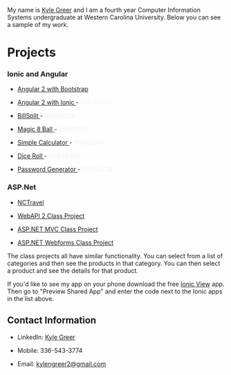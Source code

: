 My name is <a href="https://www.linkedin.com/in/kyle-greer">Kyle Greer</a> and I am a fourth year Computer Information Systems undergraduate at Western Carolina University. Below you can see a sample of my work.

<h1>Projects</h1>

<h3>Ionic and Angular</h3>

- <a href="https://github.com/kngreer1/Class-Project-Angular2-with-Bootstrap">Angular 2 with Bootstrap</a>

- <a href="https://github.com/kngreer1/Class-Project-Angular2-with-Ionic">Angular 2 with Ionic </a> - <a style=color:#F2F2F2>58C471CC</a>

- <a href="https://github.com/kngreer1/BillSplit">BillSplit </a> - <a style=color:#F2F2F2>AB5032EB</a>

- <a href="https://github.com/kngreer1/Magic-8-Ball">Magic 8 Ball </a> - <a style=color:#F2F2F2>096BF1F3</a>

- <a href="https://github.com/kngreer1/SimpleCalculator">Simple Calculator </a> - <a style=color:#F2F2F2>95362898</a>

- <a href="https://github.com/kngreer1/DiceRoll">Dice Roll </a> - <a style=color:#F2F2F2>C664B309</a>

- <a href="https://github.com/kngreer1/Password-Generator">Password Generator </a> - <a style=color:#F2F2F2>6EF5AC3B</a>


<h3>ASP.Net</h3>

- <a href="https://github.com/kngreer1/NCTravel">NCTravel</a>

- <a href="https://github.com/kngreer1/Class-Project-WebAPI">WebAPI 2 Class Project</a>

- <a href="https://github.com/kngreer1/Class-Project-MVC">ASP.NET MVC Class Project</a>

- <a href="https://github.com/kngreer1/Class-Project-Webforms">ASP.NET Webforms Class Project</a>

The class projects all have similar functionality. You can select from a list of categories and then see the products in that category. You can then select a product and see the details for that product.

If you'd like to see my app on your phone download the free <a href="http://view.ionic.io/">Ionic View</a> app. Then go to "Preview Shared App" and enter the code next to the Ionic apps in the list above.

<h2>Contact Information</h2>

- LinkedIn: <a href="https://www.linkedin.com/in/kyle-greer">Kyle Greer</a>

- Mobile: 336-543-3774

- Email: kylengreer2@gmail.com
